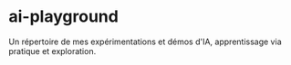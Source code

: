 # ai-playground
Un répertoire de mes expérimentations et démos d'IA, apprentissage via pratique et exploration.
